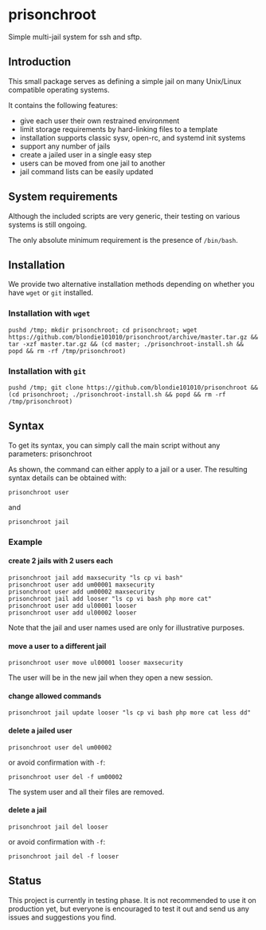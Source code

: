 # prisonchroot
Simple multi-jail system for ssh and sftp.

## Introduction

This small package serves as defining a simple jail on many Unix/Linux compatible operating systems.

It contains the following features:
- give each user their own restrained environment
- limit storage requirements by hard-linking files to a template
- installation supports classic sysv, open-rc, and systemd init systems
- support any number of jails
- create a jailed user in a single easy step
- users can be moved from one jail to another
- jail command lists can be easily updated

## System requirements

Although the included scripts are very generic, their testing on various systems is still ongoing.

The only absolute minimum requirement is the presence of `/bin/bash`.

## Installation

We provide two alternative installation methods depending on whether you have `wget` or `git` installed.

### Installation with `wget`

    pushd /tmp; mkdir prisonchroot; cd prisonchroot; wget https://github.com/blondie101010/prisonchroot/archive/master.tar.gz && tar -xzf master.tar.gz && (cd master; ./prisonchroot-install.sh && popd && rm -rf /tmp/prisonchroot)

### Installation with `git`

    pushd /tmp; git clone https://github.com/blondie101010/prisonchroot && (cd prisonchroot; ./prisonchroot-install.sh && popd && rm -rf /tmp/prisonchroot)

## Syntax

To get its syntax, you can simply call the main script without any parameters:
    prisonchroot

As shown, the command can either apply to a jail or a user.  The resulting syntax details can be obtained with:

    prisonchroot user
and

    prisonchroot jail

### Example

#### create 2 jails with 2 users each

    prisonchroot jail add maxsecurity "ls cp vi bash"
    prisonchroot user add um00001 maxsecurity
    prisonchroot user add um00002 maxsecurity
    prisonchroot jail add looser "ls cp vi bash php more cat"
    prisonchroot user add ul00001 looser
    prisonchroot user add ul00002 looser

Note that the jail and user names used are only for illustrative purposes.

#### move a user to a different jail

    prisonchroot user move ul00001 looser maxsecurity

The user will be in the new jail when they open a new session.

#### change allowed commands

    prisonchroot jail update looser "ls cp vi bash php more cat less dd"

#### delete a jailed user

    prisonchroot user del um00002
or avoid confirmation with `-f`:

    prisonchroot user del -f um00002

The system user and all their files are removed.

#### delete a jail

    prisonchroot jail del looser
or avoid confirmation with `-f`:

    prisonchroot jail del -f looser

## Status

This project is currently in testing phase.  It is not recommended to use it on production yet, but everyone is encouraged to test it out and send us any issues and suggestions you find.
